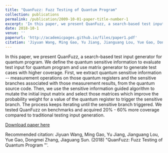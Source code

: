 ```yaml
---
title: "QuanFuzz: Fuzz Testing of Quantum Program"
collection: publications
permalink: /publication/2009-10-01-paper-title-number-1
excerpt: 'In this paper, we present QuanFuzz, a search-based test input generator for quantum program. We define the quantum sensitive information to evaluate test input for quantum program and use matrix generator to generate test cases with higher coverage. First, we extract quantum sensitive information -- measurement operations on those quantum registers and the sensitive branches associated with those measurement results, from the quantum source code. Then, we use the sensitive information guided algorithm to mutate the initial input matrix and select those matrices which improve the probability weight for a value of the quantum register to trigger the sensitive branch. The process keeps iterating until the sensitive branch triggered. We tested QuanFuzz on benchmarks and acquired 20% - 60% more coverage compared to traditional testing input generation.'
date: 2018-10-1
venue: ''
paperurl: 'http://academicpages.github.io/files/paper1.pdf'
citation: 'Jiyuan Wang, Ming Gao, Yu Jiang, Jianguang Lou, Yue Gao, Dongmei Zhang, Jiaguang Sun. (2018).&quot;QuanFuzz: Fuzz Testing of Quantum Program &quot;'
---
```


In this paper, we present QuanFuzz, a search-based test input generator for quantum program. We define the quantum sensitive information to evaluate test input for quantum program and use matrix generator to generate test cases with higher coverage. First, we extract quantum sensitive information -- measurement operations on those quantum registers and the sensitive branches associated with those measurement results, from the quantum source code. Then, we use the sensitive information guided algorithm to mutate the initial input matrix and select those matrices which improve the probability weight for a value of the quantum register to trigger the sensitive branch. The process keeps iterating until the sensitive branch triggered. We tested QuanFuzz on benchmarks and acquired 20% - 60% more coverage compared to traditional testing input generation.

[Download paper here](https://arxiv.org/pdf/1810.10310.pdf)

Recommended citation: Jiyuan Wang, Ming Gao, Yu Jiang, Jianguang Lou, Yue Gao, Dongmei Zhang, Jiaguang Sun. (2018) &quot;QuanFuzz: Fuzz Testing of Quantum Program &quot;'.